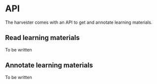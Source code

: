 API
===

The harvester comes with an API to get and annotate learning materials.

Read learning materials
-----------------------

To be written

Annotate learning materials
---------------------------

To be written
